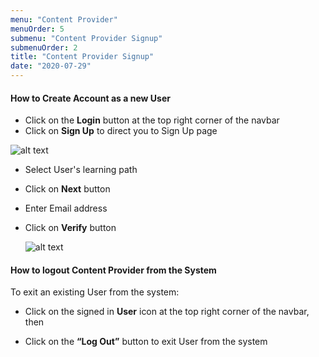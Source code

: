 ```yaml
---
menu: "Content Provider"
menuOrder: 5
submenu: "Content Provider Signup"
submenuOrder: 2
title: "Content Provider Signup"
date: "2020-07-29"
---
```



<!-- if Schools has an account already they can login, [via this link](https://www.luminate.ng/LoginView). -->

#### How to Create Account as a new User

* Click on the  **Login** button at the top right corner of the navbar
* Click on **Sign Up** to direct you to Sign Up page

 ![alt text](/images/SignUp.png "Title")

* Select User's learning path
* Click on **Next** button
* Enter Email address
* Click on **Verify** button

  ![alt text](/images/Verify.png "Title")

#### How to logout Content Provider from the System

 To exit an existing User from the system:

* Click on the signed in **User** icon at the top right corner of the navbar,
 then

* Click on the **“Log Out”** button to exit User from the system